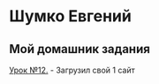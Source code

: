 # Шумко Евгений
## Мой домашник задания

[Урок №12.](https://yoyoproduct.github.io/lesson-12/index.html "Моя готовая домашка") - Загрузил свой 1 сайт

